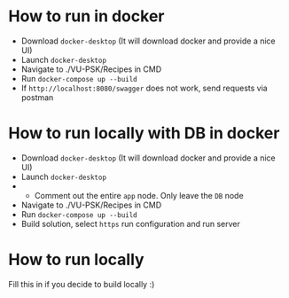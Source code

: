 # How to run in docker
- Download ```docker-desktop``` (It will download docker and provide a nice UI)
- Launch ```docker-desktop```
- Navigate to ./VU-PSK/Recipes in CMD
- Run ```docker-compose up --build```
- If ```http://localhost:8080/swagger``` does not work, send requests via postman

# How to run locally with DB in docker
- Download ```docker-desktop``` (It will download docker and provide a nice UI)
- Launch ```docker-desktop```
- - Comment out the entire ```app``` node. Only leave the ```DB``` node
- Navigate to ./VU-PSK/Recipes in CMD
- Run ```docker-compose up --build```
- Build solution, select ```https``` run configuration and run server

# How to run locally
Fill this in if you decide to build locally :)
